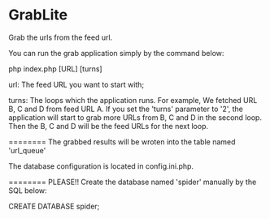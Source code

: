 GrabLite
========

Grab the urls from the feed url.

You can run the grab application simply by the command below:

php index.php [URL] [turns]

url: The feed URL you want to start with;

turns: The loops which the application runs. For example, We fetched URL B, C and D from feed URL A.
       If you set the 'turns' parameter to '2', the application will start to grab more URLs from B, C and D in the second loop. Then the B, C and D will be the feed URLs for the next loop.

========
The grabbed results will be wroten into the table named 'url_queue'

The database configuration is located in config.ini.php.

========
PLEASE!! Create the database named 'spider' manually by the SQL below:

CREATE DATABASE spider;

